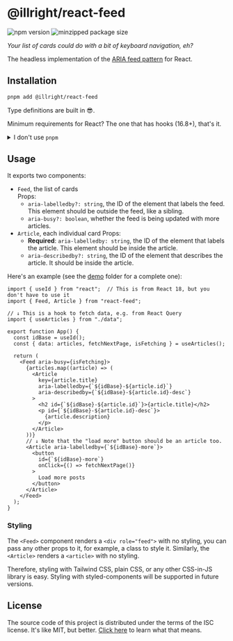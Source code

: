 # @illright/react-feed

![npm version](https://img.shields.io/npm/v/@illright/react-feed)
![minzipped package size](https://img.shields.io/bundlephobia/minzip/@illright/react-feed.svg)

_Your list of cards could do with a bit of keyboard navigation, eh?_

The headless implementation of the [ARIA feed pattern](https://www.w3.org/WAI/ARIA/apg/patterns/feed/) for React.

## Installation

```bash
pnpm add @illright/react-feed
```

Type definitions are built in 😎. 

Minimum requirements for React? The one that has hooks (16.8+), that's it.

<details>
  <summary>I don't use <code>pnpm</code></summary>

What do you mean "I don't use [`pnpm`](https://pnpm.io)"? It's so much faster! Alright, here's your `npm` command:

```bash
npm install --save @illright/react-feed
```

</details>

## Usage

It exports two components: 
* `Feed`, the list of cards  
  Props:
  * `aria-labelledby?: string`, the ID of the element that labels the feed. This element should be outside the feed, like a sibling.
  * `aria-busy?: boolean`, whether the feed is being updated with more articles.
* `Article`, each individual card
  Props:
  * **Required**: `aria-labelledby: string`, the ID of the element that labels the article. This element should be inside the article.
  * `aria-describedby?: string`, the ID of the element that describes the article. It should be inside the article.

Here's an example (see the [demo](./demo) folder for a complete one): 

```tsx
import { useId } from "react";  // This is from React 18, but you don't have to use it
import { Feed, Article } from "react-feed";

// ↓ This is a hook to fetch data, e.g. from React Query
import { useArticles } from "./data";

export function App() {
  const idBase = useId();
  const { data: articles, fetchNextPage, isFetching } = useArticles();

  return (
    <Feed aria-busy={isFetching}>
      {articles.map((article) => (
        <Article
          key={article.title}
          aria-labelledby={`${idBase}-${article.id}`}
          aria-describedby={`${idBase}-${article.id}-desc`}
        >
          <h2 id={`${idBase}-${article.id}`}>{article.title}</h2>
          <p id={`${idBase}-${article.id}-desc`}>
            {article.description}
          </p>
        </Article>
      ))}
      // ↓ Note that the "load more" button should be an article too.
      <Article aria-labelledby={`${idBase}-more`}>
        <button
          id={`${idBase}-more`}
          onClick={() => fetchNextPage()}
        >
          Load more posts
        </button>
      </Article>
    </Feed>
  );
}
```

### Styling

The `<Feed>` component renders a `<div role="feed">` with no styling, you can pass any other props to it, for example, a class to style it. Similarly, the `<Article>` renders a `<article>` with no styling.

Therefore, styling with Tailwind CSS, plain CSS, or any other CSS-in-JS library is easy. Styling with styled-components will be supported in future versions.

## License

The source code of this project is distributed under the terms of the ISC license. It's like MIT, but better. [Click here](https://choosealicense.com/licenses/isc/) to learn what that means.
